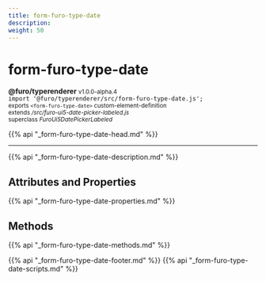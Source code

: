 ```yaml
---
title: form-furo-type-date
description: 
weight: 50
---
```


# form-furo-type-date
**@furo/typerenderer** <small>v1.0.0-alpha.4</small>
<br>`import '@furo/typerenderer/src/form-furo-type-date.js';`<small>
<br>exports `<form-furo-type-date>` custom-element-definition
<br>extends */src/furo-ui5-date-picker-labeled.js*
<br>superclass *FuroUi5DatePickerLabeled*</small>

{{% api "_form-furo-type-date-head.md" %}}

****



{{% api "_form-furo-type-date-description.md" %}}


## Attributes and Properties
{{% api "_form-furo-type-date-properties.md" %}}



## Methods
{{% api "_form-furo-type-date-methods.md" %}}





{{% api "_form-furo-type-date-footer.md" %}}
{{% api "_form-furo-type-date-scripts.md" %}}
